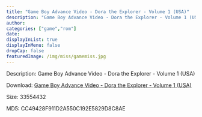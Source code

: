 ```yaml
---
title: "Game Boy Advance Video - Dora the Explorer - Volume 1 (USA)"
description: "Game Boy Advance Video - Dora the Explorer - Volume 1 (USA)"
author: 
categories: ["game","rom"]
date: 
displayInList: true
displayInMenu: false
dropCap: false
featuredImage: /img/miss/gamemiss.jpg
---
```


Description: Game Boy Advance Video - Dora the Explorer - Volume 1 (USA)

Download: <a style="text-decoration:underline;" href="https://mega.nz/#!rDZkkAyR!XiNmNflUzsU7jhY32_wN2KCZMl95yCkkY6L98fM6ukU" target = "_blank" rel = "nofollow" > Game Boy Advance Video - Dora the Explorer - Volume 1 (USA)</a>

Size: 33554432

MD5: CC49428F911D2A550C192E5829D8C8AE

